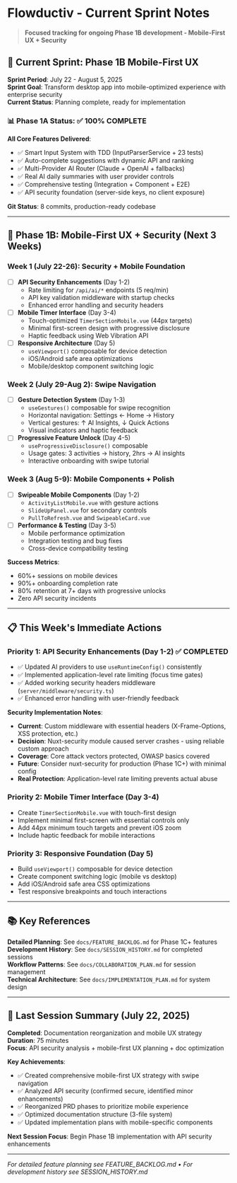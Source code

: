 # Flowductiv - Current Sprint Notes

> **Focused tracking for ongoing Phase 1B development - Mobile-First UX + Security**

## 🎯 **Current Sprint: Phase 1B Mobile-First UX**

**Sprint Period**: July 22 - August 5, 2025  
**Sprint Goal**: Transform desktop app into mobile-optimized experience with enterprise security  
**Current Status**: Planning complete, ready for implementation

### **📊 Phase 1A Status: ✅ 100% COMPLETE**

**All Core Features Delivered**:
- ✅ Smart Input System with TDD (InputParserService + 23 tests)
- ✅ Auto-complete suggestions with dynamic API and ranking
- ✅ Multi-Provider AI Router (Claude + OpenAI + fallbacks)
- ✅ Real AI daily summaries with user provider controls
- ✅ Comprehensive testing (Integration + Component + E2E)
- ✅ API security foundation (server-side keys, no client exposure)

**Git Status**: 8 commits, production-ready codebase

---

## 🎯 **Phase 1B: Mobile-First UX + Security (Next 3 Weeks)**

### **Week 1 (July 22-26): Security + Mobile Foundation**
- [ ] **API Security Enhancements** (Day 1-2)
  - Rate limiting for `/api/ai/*` endpoints (5 req/min)
  - API key validation middleware with startup checks
  - Enhanced error handling and security headers
- [ ] **Mobile Timer Interface** (Day 3-4)  
  - Touch-optimized `TimerSectionMobile.vue` (44px targets)
  - Minimal first-screen design with progressive disclosure
  - Haptic feedback using Web Vibration API
- [ ] **Responsive Architecture** (Day 5)
  - `useViewport()` composable for device detection
  - iOS/Android safe area optimizations
  - Mobile/desktop component switching logic

### **Week 2 (July 29-Aug 2): Swipe Navigation**
- [ ] **Gesture Detection System** (Day 1-3)
  - `useGestures()` composable for swipe recognition
  - Horizontal navigation: Settings ← Home → History
  - Vertical gestures: ↑ AI Insights, ↓ Quick Actions
  - Visual indicators and haptic feedback
- [ ] **Progressive Feature Unlock** (Day 4-5)
  - `useProgressiveDisclosure()` composable
  - Usage gates: 3 activities → history, 2hrs → AI insights
  - Interactive onboarding with swipe tutorial

### **Week 3 (Aug 5-9): Mobile Components + Polish**
- [ ] **Swipeable Mobile Components** (Day 1-2)
  - `ActivityListMobile.vue` with gesture actions
  - `SlideUpPanel.vue` for secondary controls
  - `PullToRefresh.vue` and `SwipeableCard.vue`
- [ ] **Performance & Testing** (Day 3-5)
  - Mobile performance optimization
  - Integration testing and bug fixes
  - Cross-device compatibility testing

**Success Metrics**:
- 60%+ sessions on mobile devices
- 90%+ onboarding completion rate  
- 80% retention at 7+ days with progressive unlocks
- Zero API security incidents

---

## 📋 **This Week's Immediate Actions**

### **Priority 1: API Security Enhancements (Day 1-2)** ✅ COMPLETED
- ✅ Updated AI providers to use `useRuntimeConfig()` consistently
- ✅ Implemented application-level rate limiting (focus time gates)
- ✅ Added working security headers middleware (`server/middleware/security.ts`)
- ✅ Enhanced error handling with user-friendly feedback

**Security Implementation Notes**:
- **Current**: Custom middleware with essential headers (X-Frame-Options, XSS protection, etc.)
- **Decision**: Nuxt-security module caused server crashes - using reliable custom approach
- **Coverage**: Core attack vectors protected, OWASP basics covered
- **Future**: Consider nuxt-security for production (Phase 1C+) with minimal config
- **Real Protection**: Application-level rate limiting prevents actual abuse

### **Priority 2: Mobile Timer Interface (Day 3-4)**
- Create `TimerSectionMobile.vue` with touch-first design
- Implement minimal first-screen with essential controls only
- Add 44px minimum touch targets and prevent iOS zoom
- Include haptic feedback for mobile interactions

### **Priority 3: Responsive Foundation (Day 5)**
- Build `useViewport()` composable for device detection
- Create component switching logic (mobile vs desktop)
- Add iOS/Android safe area CSS optimizations
- Test responsive breakpoints and touch interactions

---

## 📚 **Key References**

**Detailed Planning**: See `docs/FEATURE_BACKLOG.md` for Phase 1C+ features  
**Development History**: See `docs/SESSION_HISTORY.md` for completed sessions  
**Workflow Patterns**: See `docs/COLLABORATION_PLAN.md` for session management  
**Technical Architecture**: See `docs/IMPLEMENTATION_PLAN.md` for system design

---

## 🔄 **Last Session Summary (July 22, 2025)**

**Completed**: Documentation reorganization and mobile UX strategy  
**Duration**: 75 minutes  
**Focus**: API security analysis + mobile-first UX planning + doc optimization

**Key Achievements**:
- ✅ Created comprehensive mobile-first UX strategy with swipe navigation
- ✅ Analyzed API security (confirmed secure, identified minor enhancements)
- ✅ Reorganized PRD phases to prioritize mobile experience
- ✅ Optimized documentation structure (3-file system)
- ✅ Updated implementation plans with mobile-specific components

**Next Session Focus**: Begin Phase 1B implementation with API security enhancements

---

*For detailed feature planning see FEATURE_BACKLOG.md • For development history see SESSION_HISTORY.md*